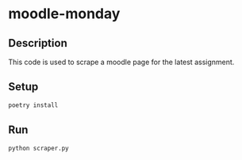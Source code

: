 # moodle-monday

## Description

This code is used to scrape a moodle page for the latest assignment.

## Setup

```bash
poetry install 
```

## Run

```bash
python scraper.py
```